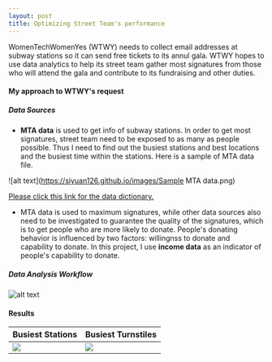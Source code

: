 ```yaml
---
layout: post
title: Optimizing Street Team's performance
---
```

WomenTechWomenYes (WTWY) needs to collect email addresses at subway stations so it can send free tickets to its annul gala. WTWY hopes to use data analytics to help its street team gather most signatures from those who will attend the gala and contribute to its fundraising and other duties.
#### My approach to WTWY's request
##### Data Sources
- **MTA data** is used to get info of subway stations. In order to get most signatures, street team need to be exposed to as many as people possible. Thus I need to find out the busiest stations and best locations and the busiest time within the stations. Here is a sample of MTA data file. 

![alt text](https://siyuan126.github.io/images/Sample MTA data.png)

[Please click this link for the data dictionary.]( https://data.ny.gov/api/views/i55r-43gk/files/wvX7ZEZpMrzjwBd2r_ZE3Nl4OLdJFP_t32osotBZPi0?download=true&filename=MTA_Turnstile_Data_DataDictionary.pdf)

- MTA data is used to maximum signatures, while other data sources also need to be investigated to guarantee the quality of the signatures, which is to get people who are more likely to donate. People's donating behavior is influenced by two factors: willingnss to donate and capability to donate. In this project, I use **income data** as an indicator of people's capability to donate.  

##### Data Analysis Workflow
![alt text](https://siyuan126.github.io/images/Workflow.png)

#### Results

Busiest Stations                                            | Busiest Turnstiles
---------------------------------------------------------   | -------------------------------------------------------------
![](https://siyuan126.github.io/images/busieststations.png) |  ![](https://siyuan126.github.io/images/busiestturnstiles.png)


